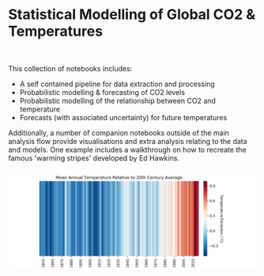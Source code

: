 # Statistical Modelling of Global CO2 & Temperatures

<br>

This collection of notebooks includes:
* A self contained pipeline for data extraction and processing
* Probabilistic modelling & forecasting of CO2 levels 
* Probabilistic modelling of the relationship between CO2 and temperature
* Forecasts (with associated uncertainty) for future temperatures

Additionally, a number of companion notebooks outside of the main analysis flow provide visualisations and extra analysis relating to the data and models. One example includes a walkthrough on how to recreate the famous 'warming stripes' developed by Ed Hawkins.

<img src="img/warming_stripes.png"></img>
